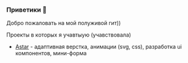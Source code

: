 ### Приветики 💜

Добро пожаловать на мой полуживой гит))

Проекты в которых я учавтыую (учавствовала)

- [Astar](https://astar-it.com) - адаптивная верстка, анимации (svg, css), разработка ui компонентов, мини-форма 


<!--
**LitVi74/LitVi74** is a ✨ _special_ ✨ repository because its `README.md` (this file) appears on your GitHub profile.

Here are some ideas to get you started:

- 🔭 I’m currently working on ...
- 🌱 I’m currently learning ...
- 👯 I’m looking to collaborate on ...
- 🤔 I’m looking for help with ...
- 💬 Ask me about ...
- 📫 How to reach me: ...
- 😄 Pronouns: ...
- ⚡ Fun fact: ...
-->
